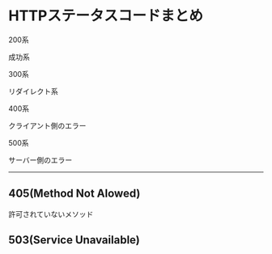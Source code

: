 # HTTPステータスコードまとめ

200系

成功系

300系

リダイレクト系

400系

クライアント側のエラー

500系

サーバー側のエラー

---

## 405(Method Not Alowed)

許可されていないメソッド  

## 503(Service Unavailable)
